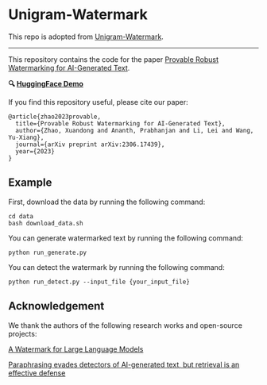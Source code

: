 # Unigram-Watermark

This repo is adopted from [Unigram-Watermark](https://github.com/XuandongZhao/Unigram-Watermark).

---------------------------

This repository contains the code for the paper [Provable Robust Watermarking for AI-Generated Text](https://arxiv.org/abs/2306.17439).

**🔍 [HuggingFace Demo](https://huggingface.co/spaces/Xuandong/Unigram-Watermark)**

If you find this repository useful, please cite our paper:

```
@article{zhao2023provable,
  title={Provable Robust Watermarking for AI-Generated Text},
  author={Zhao, Xuandong and Ananth, Prabhanjan and Li, Lei and Wang, Yu-Xiang},
  journal={arXiv preprint arXiv:2306.17439},
  year={2023}
}
```

## Example

First, download the data by running the following command:

```
cd data
bash download_data.sh
```

You can generate watermarked text by running the following command:

```
python run_generate.py
```

You can detect the watermark by running the following command:

```
python run_detect.py --input_file {your_input_file}
```



## Acknowledgement

We thank the authors of the following research works and open-source projects:

[A Watermark for Large Language Models](https://github.com/jwkirchenbauer/lm-watermarking)

[Paraphrasing evades detectors of AI-generated text, but retrieval is an effective defense](https://github.com/martiansideofthemoon/ai-detection-paraphrases)
